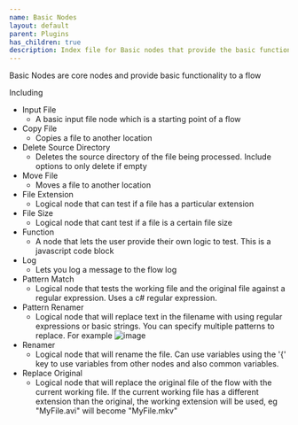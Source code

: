 ```yaml
---
name: Basic Nodes
layout: default
parent: Plugins
has_children: true
description: Index file for Basic nodes that provide the basic functionality to FileFlows
---
```


Basic Nodes are core nodes and provide basic functionality to a flow

Including
* Input File
  * A basic input file node which is a starting point of a flow
* Copy File
  * Copies a file to another location
* Delete Source Directory
  * Deletes the source directory of the file being processed.  Include options to only delete if empty
* Move File
  * Moves a file to another location
* File Extension
  * Logical node that can test if a file has a particular extension
* File Size
  * Logical node that cant test if a file is a certain file size
* Function
  * A node that lets the user provide their own logic to test.  This is a javascript code block
* Log
  * Lets you log a message to the flow log
* Pattern Match
  * Logical node that tests the working file and the original file against a regular expression.   Uses a c# regular expression.
* Pattern Renamer
  * Logical node that will replace text in the filename with using regular expressions or basic strings.  You can specify multiple patterns to replace. For example 
![image](https://user-images.githubusercontent.com/958400/143516676-9a41524d-bcef-4430-9745-34c9ebf45ac9.png)
* Renamer 
  * Logical node that will rename the file.  Can use variables using the '{' key to use variables from other nodes and also common variables. 
* Replace Original
  * Logical node that will replace the original file of the flow with the current working file.  If the current working file has a different extension than the original, the working extension will be used, eg "MyFile.avi" will become "MyFile.mkv"